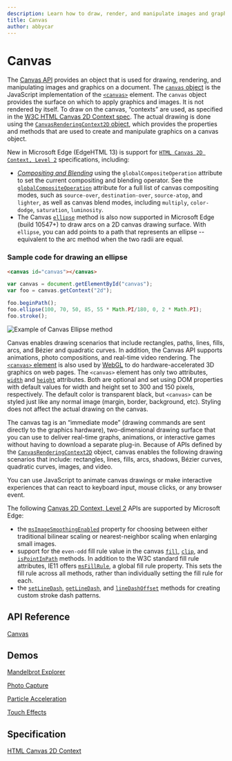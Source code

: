```yaml
---
description: Learn how to draw, render, and manipulate images and graphics on a document with the Canvas API.
title: Canvas
author: abbycar
---
```


# Canvas

The [Canvas API](https://msdn.microsoft.com/library/hh771733) provides an object that is used for drawing, rendering, and manipulating images and graphics on a document. The [`canvas` object](https://msdn.microsoft.com/library/ff975062) is the JavaScript implementation of the [`<canvas>`](https://msdn.microsoft.com/library/ff975062) element. The `canvas` object provides the surface on which to apply graphics and images. It is not rendered by itself. To draw on the canvas, “contexts” are used, as specified in the [W3C HTML Canvas 2D Context spec](https://www.w3.org/TR/2dcontext/). The actual drawing is done using the [`CanvasRenderingContext2D` object](https://msdn.microsoft.com/library/ff975057), which provides the properties and methods that are used to create and manipulate graphics on a canvas object.

New in Microsoft Edge (EdgeHTML 13) is support for [`HTML Canvas 2D Context, Level 2`](https://www.w3.org/TR/2dcontext/) specifications, including:

-  [*Compositing and Blending*](http://dev.w3.org/fxtf/compositing-1/#canvascompositingandblending) using the `globalCompositeOperation` attribute to set the current compositing and blending operator. See the [`globalCompositeOperation`](https://msdn.microsoft.com/library/ff974909) attribute for a full list of canvas compositing modes, such as `source-over`, `destination-over`, `source-atop`, and `lighter`, as well as canvas blend modes, including `multiply`, `color-dodge`, `saturation`, `luminosity`. 
-  The Canvas [`ellipse`](https://msdn.microsoft.com/library/mt574719) method is also now supported in Microsoft Edge (build 10547+) to draw arcs on a 2D canvas drawing surface. With `ellipse`, you can add points to a path that represents an ellipse -- equivalent to the arc method when the two radii are equal. 

### Sample code for drawing an ellipse

```HTML
<canvas id="canvas"></canvas>
```

```Javascript
var canvas = document.getElementById("canvas");
var foo = canvas.getContext("2d");

foo.beginPath();
foo.ellipse(100, 70, 50, 85, 55 * Math.PI/180, 0, 2 * Math.PI);
foo.stroke();
```
![Example of Canvas Ellipse method](../../media/ellipse.PNG)

Canvas enables drawing scenarios that include rectangles, paths, lines, fills, arcs, and Bézier and quadratic curves. In addition, the Canvas API supports animations, photo compositions, and real-time video rendering. The [`<canvas>` element](https://msdn.microsoft.com/library/ff975062) is also used by [WebGL](../WebGL) to do hardware-accelerated 3D graphics on web pages. The `<canvas>` element has only two attributes, [`width`](https://msdn.microsoft.com/library/ff974792) and [`height`](https://msdn.microsoft.com/library/ff974791) attributes. Both are optional and set using DOM properties with default values for width and height set to 300 and 150 pixels, respectively. The default color is transparent black, but `<canvas>` can be styled just like any normal image (margin, border, background, etc). Styling does not affect the actual drawing on the canvas.

The canvas tag is an “immediate mode” (drawing commands are sent directly to the graphics hardware), two-dimensional drawing surface that you can use to deliver real-time graphs, animations, or interactive games without having to download a separate plug-in. Because of APIs defined by the [`CanvasRenderingContext2D`](https://msdn.microsoft.com/library/ff975057) object, canvas enables the following drawing scenarios that include: rectangles, lines, fills, arcs, shadows, Bézier curves, quadratic curves, images, and video. 

You can use JavaScript to animate canvas drawings or make interactive experiences that can react to keyboard input, mouse clicks, or any browser event.

The following [Canvas 2D Context, Level 2](http://go.microsoft.com/fwlink/p/?LinkID=690352) APIs are supported by Microsoft Edge:

-   the [`msImageSmoothingEnabled`](https://msdn.microsoft.com/library/dn265062) property for choosing between either traditional bilinear scaling or nearest-neighbor scaling when enlarging small images.
-   support for the `even-odd` fill rule value in the canvas [`fill`](https://msdn.microsoft.com/library/ff975415), [`clip`](https://msdn.microsoft.com/library/ff975408), and [`isPointInPath`](https://msdn.microsoft.com/library/ff975419) methods. In addition to the W3C standard fill rule attributes, IE11 offers [`msFillRule`](https://msdn.microsoft.com/library/dn265061), a global fill rule property. This sets the fill rule across all methods, rather than individually setting the fill rule for each.
-   the [`setLineDash`](https://msdn.microsoft.com/library/dn265063), [`getLineDash`](https://msdn.microsoft.com/library/dn265059), and [`lineDashOffset`](https://msdn.microsoft.com/library/dn265060) methods for creating custom stroke dash patterns.



## API Reference

[Canvas](https://msdn.microsoft.com/library/hh771733)

## Demos

[Mandelbrot Explorer](https://developer.microsoft.com/en-us/microsoft-edge/testdrive/demos/mandelbrot/)

[Photo Capture](https://developer.microsoft.com/en-us/microsoft-edge/testdrive/demos/photocapture/)

[Particle Acceleration](https://developer.microsoft.com/en-us/microsoft-edge/testdrive/demos/particleacceleration/)

[Touch Effects](https://developer.microsoft.com/en-us/microsoft-edge/testdrive/demos/toucheffects/)


## Specification

[HTML Canvas 2D Context](https://www.w3.org/TR/2dcontext/)
